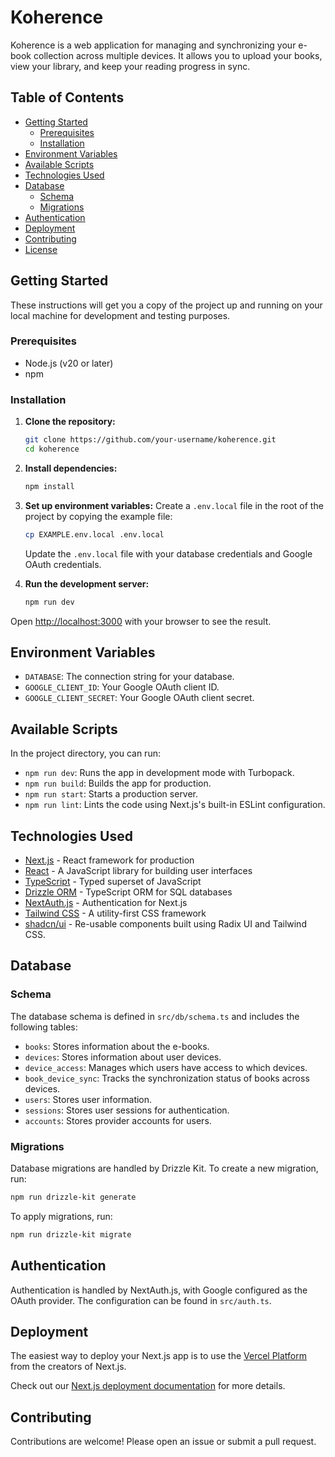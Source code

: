 # Koherence

Koherence is a web application for managing and synchronizing your e-book collection across multiple devices. It allows you to upload your books, view your library, and keep your reading progress in sync.

## Table of Contents

- [Getting Started](#getting-started)
  - [Prerequisites](#prerequisites)
  - [Installation](#installation)
- [Environment Variables](#environment-variables)
- [Available Scripts](#available-scripts)
- [Technologies Used](#technologies-used)
- [Database](#database)
  - [Schema](#schema)
  - [Migrations](#migrations)
- [Authentication](#authentication)
- [Deployment](#deployment)
- [Contributing](#contributing)
- [License](#license)

## Getting Started

These instructions will get you a copy of the project up and running on your local machine for development and testing purposes.

### Prerequisites

- Node.js (v20 or later)
- npm

### Installation

1.  **Clone the repository:**

    ```bash
    git clone https://github.com/your-username/koherence.git
    cd koherence
    ```

2.  **Install dependencies:**

    ```bash
    npm install
    ```

3.  **Set up environment variables:**
    Create a `.env.local` file in the root of the project by copying the example file:

    ```bash
    cp EXAMPLE.env.local .env.local
    ```

    Update the `.env.local` file with your database credentials and Google OAuth credentials.

4.  **Run the development server:**
    ```bash
    npm run dev
    ```

Open [http://localhost:3000](http://localhost:3000) with your browser to see the result.

## Environment Variables

- `DATABASE`: The connection string for your database.
- `GOOGLE_CLIENT_ID`: Your Google OAuth client ID.
- `GOOGLE_CLIENT_SECRET`: Your Google OAuth client secret.

## Available Scripts

In the project directory, you can run:

- `npm run dev`: Runs the app in development mode with Turbopack.
- `npm run build`: Builds the app for production.
- `npm run start`: Starts a production server.
- `npm run lint`: Lints the code using Next.js's built-in ESLint configuration.

## Technologies Used

- [Next.js](https://nextjs.org/) - React framework for production
- [React](https://reactjs.org/) - A JavaScript library for building user interfaces
- [TypeScript](https://www.typescriptlang.org/) - Typed superset of JavaScript
- [Drizzle ORM](https://orm.drizzle.team/) - TypeScript ORM for SQL databases
- [NextAuth.js](https://next-auth.js.org/) - Authentication for Next.js
- [Tailwind CSS](https://tailwindcss.com/) - A utility-first CSS framework
- [shadcn/ui](https://ui.shadcn.com/) - Re-usable components built using Radix UI and Tailwind CSS.

## Database

### Schema

The database schema is defined in `src/db/schema.ts` and includes the following tables:

- `books`: Stores information about the e-books.
- `devices`: Stores information about user devices.
- `device_access`: Manages which users have access to which devices.
- `book_device_sync`: Tracks the synchronization status of books across devices.
- `users`: Stores user information.
- `sessions`: Stores user sessions for authentication.
- `accounts`: Stores provider accounts for users.

### Migrations

Database migrations are handled by Drizzle Kit. To create a new migration, run:

```bash
npm run drizzle-kit generate
```

To apply migrations, run:

```bash
npm run drizzle-kit migrate
```

## Authentication

Authentication is handled by NextAuth.js, with Google configured as the OAuth provider. The configuration can be found in `src/auth.ts`.

## Deployment

The easiest way to deploy your Next.js app is to use the [Vercel Platform](https://vercel.com/new?utm_medium=default-template&filter=next.js&utm_source=create-next-app&utm_campaign=create-next-app-readme) from the creators of Next.js.

Check out our [Next.js deployment documentation](httpshttps://nextjs.org/docs/deployment) for more details.

## Contributing

Contributions are welcome! Please open an issue or submit a pull request.

